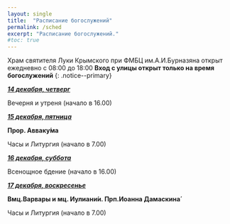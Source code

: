 ```yaml
---
layout: single
title:  "Расписание богослужений"
permalink: /sched
excerpt: "Расписание богослужений."
#toc: true
---
```


Храм святителя Луки Крымского при ФМБЦ им.А.И.Бурназяна открыт ежедневно с 08:00 до 18:00
__Вход с улицы открыт только на время богослужений__
{: .notice--primary}

<!-----
<style type="text/css">
  p {
    color: red;
  }
</style>
-->

<!-----
Вечерня и утреня (начало в 16.00) – в 1 корпусе (с пропуском)
{: .notice--warning}
-->

**_<span style="text-decoration:underline;">14 декабря, четверг</span>_**

Вечерня и утреня (начало в 16.00)

**_<span style="text-decoration:underline;">15 декабря, пятница</span>_**

**Прор. Авваку́ма**

Часы и Литургия (начало в 7.00)


**_<span style="text-decoration:underline;">16 декабря, суббота</span>_**

Всенощное бдение (начало в 16.00)

**_<span style="text-decoration:underline;">17 декабря, воскресенье</span>_**

**Вмц.Варвары и мц. Иулиани́и. Прп.Иоанна Дамаскина́**

Часы и Литургия (начало в 7.00)
